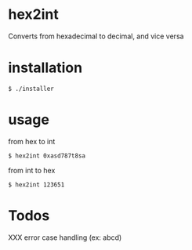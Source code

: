 # hex2int

Converts from hexadecimal to decimal, and vice versa

# installation

```
$ ./installer
```

# usage

from hex to int

```
$ hex2int 0xasd787t8sa
```

from int to hex

```
$ hex2int 123651
```

# Todos

XXX error case handling (ex: abcd)
